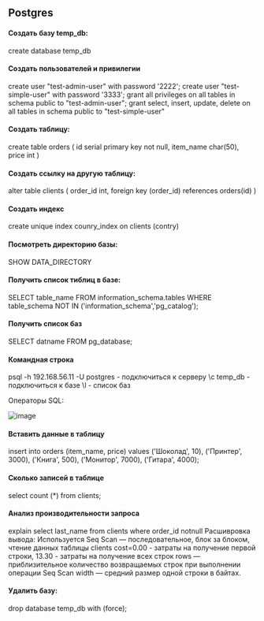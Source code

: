 ## Postgres

#### Создать базу temp_db:
create database temp_db

#### Создать пользователей и привилегии
create user "test-admin-user" with password '2222';
create user "test-simple-user" with password '3333';
grant all privileges on all tables in schema public to "test-admin-user";
grant select, insert, update, delete on all tables in schema public to "test-simple-user"

#### Создать таблицу:

create table orders 
(
	id serial primary key not null,
	item_name char(50),
	price int
)

#### Создать ссылку на другую таблицу:
alter table clients
(
	order_id int,
	foreign key (order_id) references orders(id)
)

#### Создать индекс

create unique index counry_index on clients (contry)

#### Посмотреть директорию базы:
SHOW DATA_DIRECTORY

#### Получить список тиблиц в базе:
SELECT table_name FROM information_schema.tables
WHERE table_schema NOT IN ('information_schema','pg_catalog');

#### Получить список баз
SELECT datname FROM pg_database;

#### Командная строка

psql -h 192.168.56.11 -U postgres - подключиться к серверу
\c temp_db - подключиться к базе
\l - список баз

Операторы SQL:

![image](https://user-images.githubusercontent.com/93157702/179782081-83bc5d1a-f8f1-497c-935c-08671ba98213.png)

#### Вставить данные в таблицу

insert into orders (item_name, price) values
('Шоколад', 10),
('Принтер', 3000),
('Книга', 500),
('Монитор', 7000),
('Гитара', 4000);

#### Сколько записей в таблице

select count (*) from clients;

#### Анализ производительности запроса

explain select last_name from clients where order_id notnull
Расшивровка вывода:
Используется Seq Scan — последовательное, блок за блоком, чтение данных таблицы clients cost=0.00 - затраты на получение первой строки, 13.30 - затраты на получение всех строк 
rows — приблизительное количество возвращаемых строк при выполнении операции Seq Scan 
width — средний размер одной строки в байтах.

#### Удалить базу:

drop database temp_db with (force);


